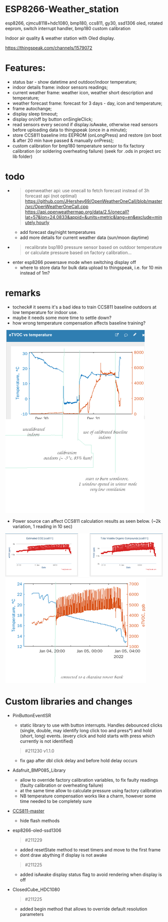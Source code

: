 # ESP8266-Weather_station
esp8266, cjmcu8118+hdc1080, bmp180, ccs811, gy30, ssd1306 oled, rotated eeprom, switch interrupt handler, bmp180 custom calibration

 Indoor air quality & weather station with Oled display.
 
 https://thingspeak.com/channels/1579072
 
# Features:
  - status bar - show datetime and outdoor/indoor temperature;
  - indoor details frame: indoor sensors readings;
  - current weather frame: weather icon, weather short description and temperature;
  - weather forecast frame: forecast for 3 days - day, icon and temperature;
  - frame autochange;
  - display sleep timeout;
  - display on/off by button onSingleClick;
  - read sensors every second if display.isAwake, otherwise read sensors before uploading data to thingspeak (once in a minute);
  - store CCS811 baseline into EEPROM (onLongPress) and restore (on boot & after 20 min have passed & manually onPress);
  - custom calibration for bmp180 temperature sensor to fix factory calibration (or soldering overheating failure) (seek for .ods in project src lib folder)

# todo
  - > openweather api: use onecall to fetch forecast instead of 3h forecast api (not optimal)
  	https://github.com/JHershey69/OpenWeatherOneCall/blob/master/src/OpenWeatherOneCall.cpp
  	https://api.openweathermap.org/data/2.5/onecall?lat=57&lon=24.0833&appid=&units=metric&lang=en&exclude=minutely,hourly
  	- add forecast day/night temperatures 
	- add more details for current weather data (sun/moon daytime)
  - > recalibrate bsp180 pressure sensor based on outdoor temperature or calculate pressure based on factory calibration...
  - enter esp8266 powersave mode when switching display off
  	- where to store data for bulk data upload to thingspeak, i.e. for 10 min instead of 1m?
  
# remarks
  - tocheck# it seems it's a bad idea to train CCS811 baseline outdoors at low temperature for indoor use.
  - maybe it needs some more time to settle down?
  - how wrong temperature compensation affects baseline training?


  ![img](resources/images/calibrated_outdoors_negative_temperature_high_humidity.png)
  
  - Power source can affect CCS811 calculation results as seen below. (~2k variation, 1 reading in 10 sec)
  
  ![img](resources/images/0xF3BC_bugged_output.png)
  ![img](resources/images/0xF3BC_bugged_output_etvoc_vs_temperature.png)
  
  
# Custom libraries and changes 
 * PinButtonEventISR
   - static library to use with button interrupts. Handles debounced clicks (single, double, may identify long click too and press*) and hold (short, long) events. (every click and hold starts with press which currently is not identified)
   > #211230 v1.1.0
    - fix gap after dbl click delay and before hold delay occurs
  
 * Adafruit_BMP085_Library
   - allow to override factory calibration variables, to fix faulty readings (faulty calibration or overheating failure)
   - at the same time allow to calculate pressure using factory calibration
   - NB temperature compensation works like a charm, however some time needed to be completely sure 
    
 * [CCS811-master](https://github.com/maarten-pennings/CCS811)
   - hide flash methods
   
 * esp8266-oled-ssd1306
   > #211229
   - added resetState method to reset timers and move to the first frame
   - dont draw abything if display is not awake
   > #211225
   - added isAwake display status flag to avoid rendering when display is off
 
 * ClosedCube_HDC1080  
   > #211225
   - added begin method that allows to override default resolution parameters

